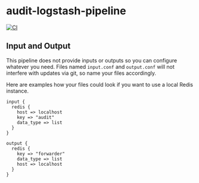 # audit-logstash-pipeline

[![CI](https://github.com/netways/audit-logstash-pipeline/workflows/Logstash%20Syntax/badge.svg?event=push)](https://github.com/netways/audit-logstash-pipeline/actions?query=workflow%3A%22Logstash+Syntax%22)

## Input and Output ##

This pipeline does not provide inputs or outputs so you can configure whatever you need. Files named `input.conf` and `output.conf` will not interfere with updates via git, so name your files accordingly.

Here are examples how your files could look if you want to use a local Redis instance.

```
input {
  redis {
    host => localhost
    key => "audit"
    data_type => list
  }
}

output {
  redis {
    key => "forwarder"
    data_type => list
    host => localhost
  }
}
```
